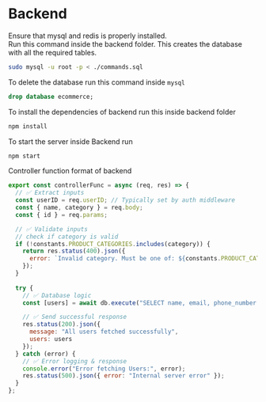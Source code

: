 # Backend 
Ensure that mysql and redis is properly installed. <br>
Run this command inside the backend folder. This creates the database with all the required tables.<br>
```bash
sudo mysql -u root -p < ./commands.sql
```

To delete the database run this command inside `mysql`<br>
```sql
drop database ecommerce;
```

To install the dependencies of backend run this inside backend folder<br>
```bash
npm install
```

To start the server inside Backend run<br>
```bash
npm start
```

Controller function format of backend<br>
```js
export const controllerFunc = async (req, res) => {
  // ✅ Extract inputs
  const userID = req.userID; // Typically set by auth middleware
  const { name, category } = req.body;
  const { id } = req.params;

  // ✅ Validate inputs
  // check if category is valid
  if (!constants.PRODUCT_CATEGORIES.includes(category)) {
    return res.status(400).json({
      error: `Invalid category. Must be one of: ${constants.PRODUCT_CATEGORIES.join(', ')}`,
    });
  }
  
  try {
    // ✅ Database logic
    const [users] = await db.execute("SELECT name, email, phone_number FROM Users");

    // ✅ Send successful response
    res.status(200).json({
      message: "All users fetched successfully",
      users: users 
    });
  } catch (error) {
    // ✅ Error logging & response
    console.error("Error fetching Users:", error);
    res.status(500).json({ error: "Internal server error" });
  }
};
```

